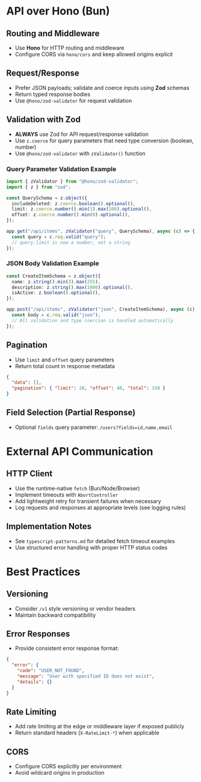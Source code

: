 # API over Hono (Bun)

## Routing and Middleware

- Use **Hono** for HTTP routing and middleware
- Configure CORS via `hono/cors` and keep allowed origins explicit

## Request/Response

- Prefer JSON payloads; validate and coerce inputs using **Zod** schemas
- Return typed response bodies
- Use `@hono/zod-validator` for request validation

## Validation with Zod

- **ALWAYS** use Zod for API request/response validation
- Use `z.coerce` for query parameters that need type conversion (boolean, number)
- Use `@hono/zod-validator` with `zValidator()` function

### Query Parameter Validation Example

```typescript
import { zValidator } from "@hono/zod-validator";
import { z } from "zod";

const QuerySchema = z.object({
  includeDeleted: z.coerce.boolean().optional(),
  limit: z.coerce.number().min(1).max(100).optional(),
  offset: z.coerce.number().min(0).optional(),
});

app.get("/api/items", zValidator("query", QuerySchema), async (c) => {
  const query = c.req.valid("query");
  // query.limit is now a number, not a string
});
```

### JSON Body Validation Example

```typescript
const CreateItemSchema = z.object({
  name: z.string().min(3).max(255),
  description: z.string().max(1000).optional(),
  isActive: z.boolean().optional(),
});

app.post("/api/items", zValidator("json", CreateItemSchema), async (c) => {
  const body = c.req.valid("json");
  // All validation and type coercion is handled automatically
});
```

## Pagination

- Use `limit` and `offset` query parameters
- Return total count in response metadata

```json
{
  "data": [],
  "pagination": { "limit": 20, "offset": 40, "total": 150 }
}
```

## Field Selection (Partial Response)

- Optional `fields` query parameter: `/users?fields=id,name,email`

# External API Communication

## HTTP Client

- Use the runtime-native `fetch` (Bun/Node/Browser)
- Implement timeouts with `AbortController`
- Add lightweight retry for transient failures when necessary
- Log requests and responses at appropriate levels (see logging rules)

## Implementation Notes

- See `typescript-patterns.md` for detailed fetch timeout examples
- Use structured error handling with proper HTTP status codes

# Best Practices

## Versioning

- Consider `/v1` style versioning or vendor headers
- Maintain backward compatibility

## Error Responses

- Provide consistent error response format:

```json
{
  "error": {
    "code": "USER_NOT_FOUND",
    "message": "User with specified ID does not exist",
    "details": {}
  }
}
```

## Rate Limiting

- Add rate limiting at the edge or middleware layer if exposed publicly
- Return standard headers (`X-RateLimit-*`) when applicable

## CORS

- Configure CORS explicitly per environment
- Avoid wildcard origins in production
